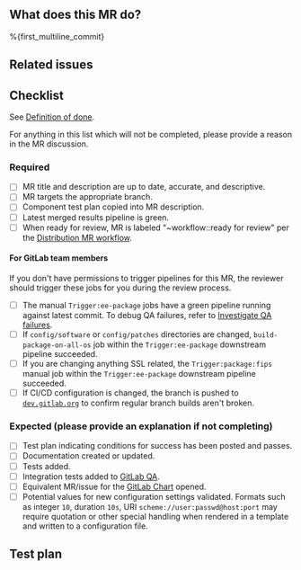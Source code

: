 <!-- After merging changes to this template, update the `Default description template for merge requests` -->
<!-- found under Settings - General Merge Requests -->
## What does this MR do?

<!-- Briefly describe what this MR is about. -->

%{first_multiline_commit}

## Related issues

<!-- Link related issues below. Insert the issue link or reference after the word "Closes" if merging this should automatically close it. -->

## Checklist

See [Definition of done](https://gitlab.com/gitlab-org/omnibus-gitlab/blob/master/CONTRIBUTING.md#definition-of-done).

For anything in this list which will not be completed, please provide a reason in the MR discussion.

### Required

- [ ] MR title and description are up to date, accurate, and descriptive.
- [ ] MR targets the appropriate branch.
- [ ] Component test plan copied into MR description.
- [ ] Latest merged results pipeline is green.
- [ ] When ready for review, MR is labeled "~workflow::ready for review" per the [Distribution MR workflow](https://about.gitlab.com/handbook/engineering/development/enablement/systems/distribution/merge_requests.html).

#### For GitLab team members

If you don't have permissions to trigger pipelines for this MR, the reviewer
should trigger these jobs for you during the review process.

- [ ] The manual `Trigger:ee-package` jobs have a green pipeline running against latest commit. To debug QA failures, refer to [Investigate QA failures](https://about.gitlab.com/handbook/engineering/quality/quality-engineering/enablement-saas-platforms-qe-team/distribution/#investigate-qa-failures).
- [ ] If `config/software` or `config/patches` directories are changed, `build-package-on-all-os` job within the `Trigger:ee-package` downstream pipeline succeeded.
- [ ] If you are changing anything SSL related, the `Trigger:package:fips` manual job within the `Trigger:ee-package` downstream pipeline succeeded.
- [ ] If CI/CD configuration is changed, the branch is pushed to [`dev.gitlab.org`](https://dev.gitlab.org/gitlab/omnibus-gitlab) to confirm regular branch builds aren't broken.

### Expected (please provide an explanation if not completing)

- [ ] Test plan indicating conditions for success has been posted and passes.
- [ ] Documentation created or updated.
- [ ] Tests added.
- [ ] Integration tests added to [GitLab QA](https://gitlab.com/gitlab-org/gitlab-qa).
- [ ] Equivalent MR/issue for the [GitLab Chart](https://gitlab.com/gitlab-org/charts/gitlab) opened.
- [ ] Potential values for new configuration settings validated. Formats such as integer `10`, duration `10s`, URI `scheme://user:passwd@host:port` may require quotation or other special handling when rendered in a template and written to a configuration file.

## Test plan

<!--
* Create a test plan file if it does already exist. Refer to
[Upgrading software components](../upgrading-software-component#test-plans) for
details. Consider modifying existing an existing plan to meet new requirements.

* Copy the contents of the test plan here.
-->
